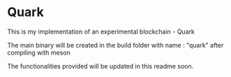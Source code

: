 # Quark
This is my implementation of an experimental blockchain - Quark

The main binary will be created in the build folder with name : "quark" after compiling with meson

The functionalities provided will be updated in this readme soon.
